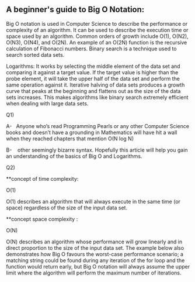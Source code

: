  

## A beginner's guide to Big O Notation:

Big O notation is used in Computer Science to describe the performance or complexity of an algorithm. It can be used to describe the execution time or space used by an algorithm. Common orders of growth include O(1), O(N2), O(N3), O(N4), and O(2N). An example of an O(2N) function is the recursive calculation of Fibonacci numbers. Binary search is a technique used to search sorted data sets.

Logarithms:
It works by selecting the middle element of the data set and comparing it against a target value. If the target value is higher than the probe element, it will take the upper half of the data set and perform the same operation against it. Iterative halving of data sets produces a growth curve that peaks at the beginning and flattens out as the size of the data sets increases. This makes algorithms like binary search extremely efficient when dealing with large data sets.

Q1)

A-   Anyone who’s read Programming Pearls or any other Computer Science books and doesn’t have a grounding in Mathematics will have hit a wall when they reached chapters that mention O(N log N) 

B-    other seemingly bizarre syntax. Hopefully this article will help you gain an understanding of the basics of Big O and Logarithms.





Q2)

**concept of time complexity:

O(1)

O(1) describes an algorithm that will always execute in the same time (or space) regardless of the size of the input data set.

**concept space complexity :

O(N)

O(N) describes an algorithm whose performance will grow linearly and in direct proportion to the size of the input data set. The example below also demonstrates how Big O favours the worst-case performance scenario; a matching string could be found during any iteration of the for loop and the function would return early, but Big O notation will always assume the upper limit where the algorithm will perform the maximum number of iterations.